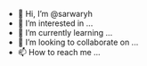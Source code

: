 - 👋 Hi, I’m @sarwaryh
- 👀 I’m interested in ...
- 🌱 I’m currently learning ...
- 💞️ I’m looking to collaborate on ...
- 📫 How to reach me ...

<!---
sarwaryh/sarwaryh is a ✨ special ✨ repository because its `README.md` (this file) appears on your GitHub profile.
You can click the Preview link to take a look at your changes.
--->
